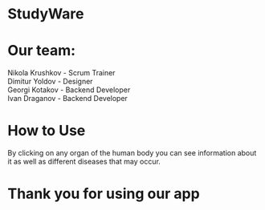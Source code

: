 # StudyWare  
# Our team:  
Nikola Krushkov - Scrum Trainer  
Dimitur Yoldov - Designer  
Georgi Kotakov - Backend Developer  
Ivan Draganov - Backend Developer 

# How to Use
By clicking on any organ of the human body you can see information about it as well as different diseases that may occur.

# Thank you for using our app


